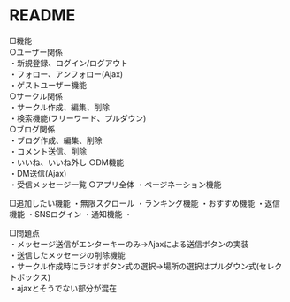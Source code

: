 # README

□機能  
  ○ユーザー関係  
    ・新規登録、ログイン/ログアウト  
    ・フォロー、アンフォロー(Ajax)  
    ・ゲストユーザー機能  
  ○サークル関係  
    ・サークル作成、編集、削除  
    ・検索機能(フリーワード、プルダウン)  
  ○ブログ関係  
    ・ブログ作成、編集、削除  
    ・コメント送信、削除  
    ・いいね、いいね外し 
  ○DM機能  
    ・DM送信(Ajax)  
    ・受信メッセージ一覧 
  ○アプリ全体 
    ・ページネーション機能 
    
□追加したい機能 
  ・無限スクロール
  ・ランキング機能 
  ・おすすめ機能 
  ・返信機能 
  ・SNSログイン 
  ・通知機能 
  ・

□問題点  
  ・メッセージ送信がエンターキーのみ→Ajaxによる送信ボタンの実装  
  ・送信したメッセージの削除機能  
  ・サークル作成時にラジオボタン式の選択→場所の選択はプルダウン式(セレクトボックス)  
  ・ajaxとそうでない部分が混在